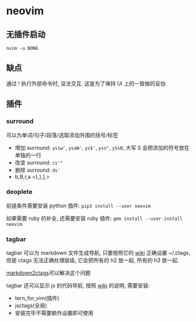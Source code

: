 # neovim

## 无插件启动

`nvim -u NONE`

## 缺点
通过 ! 执行外部命令时, 没法交互. 这是为了保持 UI 上的一致做的妥协.

## 插件

### surround

可以为单词/句子/段落/选取添加外围的括号/标签

- 增加 surround: `ysiw'`, `ysaW'`, `ys$'`, `yss"`, `ySsB`, 大写 S 会把添加的符号放在单独的一行
- 改变 surround: `cs'"`
- 删除 surround: `ds'`
- b,B,r,a =),},],>

### deoplete

前提条件需要安装 python 插件: `pip3 install --user neovim`

如果需要 ruby 的补全, 还需要安装 ruby 插件: `gem install --user-install neovim`

### tagbar

tagbar 可以为 markdown 文件生成导航, 只要按照它的 [wiki](https://github.com/majutsushi/tagbar/wiki#markdown) 正确设置 ~/.ctags, 但是 ctags 无法正确处理层级, 它会把所有的 h2 放一起, 所有的 h3 放一起.

[markdown2ctags](https://github.com/jszakmeister/markdown2ctags)可以解决这个问题

tagbar 还可以显示 js 的代码导航, 按照 [wiki](https://github.com/majutsushi/tagbar/wiki#jsctags-depends-on-tern--recommended-) 的说明, 需要安装:

- tern_for_vim(插件)
- jsctags(全局)
- 安装完毕不需要额外设置即可使用
